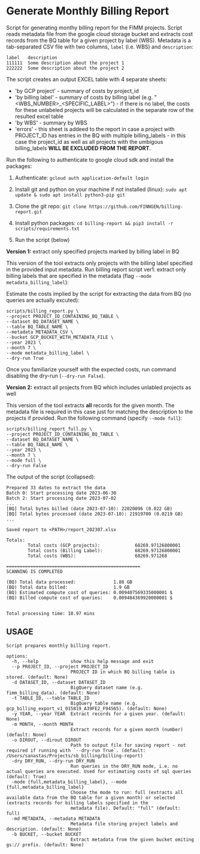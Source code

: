 # Generate Monthly Billing Report

Script for generating monthy billing report for the FIMM projects. Script reads metadata file from the google cloud storage bucket and extracts cost records from the BQ table for a given project by label (WBS). Metadata is a tab-separated CSV file with two columns, `label` (i.e. WBS) and `description`:
```
label	description
111111	Some description about the project 1
222222	Some description about the project 2
```

The script creates an output EXCEL table with 4 separate sheets: 
- 'by GCP project' - summary of costs by project_id
- 'by billing label' - summary of costs by billing label (e.g. "<WBS_NUMBER>_<SPECIFIC_LABEL>") - if there is no label, the costs for these unlabeled projects will be calculated in the separate row of the resulted excel table
- 'by WBS' - summary by WBS
- 'errors' - this sheet is addeed to the report in case a project with PROJECT_ID has entries in the BQ with multiple billing_labels - in this case the project_id as well as all projects with the umbigous billing_labels **WILL BE EXCLUDED FROM THE REPORT**.


Run the following to authenticate to google cloud sdk and install the packages:

1. Authenticate: `gcloud auth application-default login`

2. Install git and python on your machine if not installed (linux): `sudo apt update & sudo apt install python3-pip git`

3. Clone the git repo: `git clone https://github.com/FINNGEN/billing-report.git`

4. Install python packages: `cd billing-report && pip3 install -r scripts/requirements.txt`

5. Run the script (below)

**Version 1:** extract only specified projects marked by billing label in BQ

This version of the tool extracts only projects with the billing label specified in the provided input metadata. Run billing report script ver1: extract only billing labels that are specified in the metadata (flag `--mode metadata_billing_label`):

Estimate the costs implied by the script for extracting the data from BQ (no queries are actually excuted):
```
scripts/billing_report.py \
--project PROJECT_ID_CONTAINING_BQ_TABLE \
--dataset BQ_DATASET_NAME \
--table BQ_TABLE_NAME \
--metadata METADATA_CSV \
--bucket GCP_BUCKET_WITH_METADATA_FILE \
--year 2023 \
--month 7 \
--mode metadata_billing_label \
--dry-run True 
```

Once you familiarize yourself with the expected costs, run command disabling the dry-run (`--dry-run False`).


**Version 2:** extract all projects from BQ which includes unlabled projects as well

This version of the tool extracts **all** records for the given month. The metadata file is required in this case just for matching the description to the projects if provided. Run the following command (specify `--mode full`):

```
scripts/billing_report_full.py \
--project PROJECT_ID_CONTAINING_BQ_TABLE \
--dataset BQ_DATASET_NAME \
--table BQ_TABLE_NAME \
--year 2023 \
--month 7 \
--mode full \
--dry-run False
```

The output of the script (collapsed):
```
Prepared 33 dates to extract the data
Batch 0: Start processing date 2023-06-30
Batch 2: Start processing date 2023-07-02
...
[BQ] Total bytes billed (date 2023-07-10): 22020096 (0.022 GB)
[BQ] Total bytes processed (date 2023-07-10): 21919700 (0.0219 GB)
...

Saved report to <PATH>/report_202307.xlsx

Totals:
        Total costs (GCP projects):             68269.97126800001
        Total costs (Billing Label):            68269.97126800001
        Total costs (WBS):                      68269.971268

==================================================
SCANNING IS COMPLETED

(BQ) Total data processed:              1.88 GB
(BQ) Total data billed:                 1.9 GB
(BQ) Estimated compute cost of queries: 0.009407569335000001 $
(BQ) Billed compute cost of queries:    0.009484369920000001 $


Total processing time: 10.97 mins
```

## USAGE

```
Script prepares monthly billing report.

options:
  -h, --help            show this help message and exit
  --p PROJECT_ID, --project PROJECT_ID
                        PROJECT ID in which BQ billing table is stored. (default: None)
  -d DATASET_ID, --dataset DATASET_ID
                        BigQuery dataset name (e.g. fimm_billing_data). (default: None)
  -t TABLE_ID, --table TABLE_ID
                        BigQuery table name (e.g. gcp_billing_export_v1_015819_A39FE2_F94565). (default: None)
  -y YEAR, --year YEAR  Extract records for a given year. (default: None)
  -m MONTH, --month MONTH
                        Extract records for a given month (number) (default: None)
  -o DIROUT, --dirout DIROUT
                        Path to output file for saving report - not required if running with `--dry-run True`. (default: /Users/sanastas/Projects/sb_billing/billing-report)
  -dry DRY_RUN, --dry-run DRY_RUN
                        Run queries in the DRY_RUN mode, i.e. no actual queries are executed. Used for estimating costs of sql queries (default: True)
  -mode {full,metadata_billing_label}, --mode {full,metadata_billing_label}
                        Choose the mode to run: full (extracts all available data from the BQ table for a given month) or selected (extracts records for billing labels specified in the
                        metadata file). Default: "full" (default: full)
  -md METADATA, --metadata METADATA
                        Metadata file storing project labels and description. (default: None)
  -b BUCKET, --bucket BUCKET
                        Extract metadata from the given bucket omiting gs:// prefix. (default: None)

```

